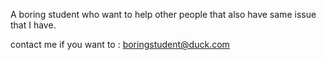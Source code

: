A boring student who want to help other people that also have same issue that I have.


contact me if you want to : boringstudent@duck.com

